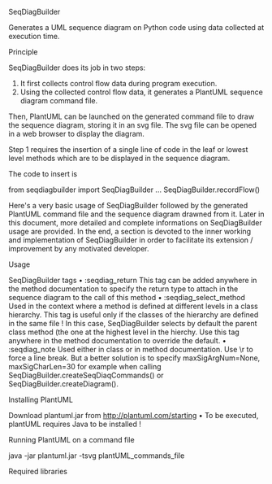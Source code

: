 
SeqDiagBuilder

Generates a UML sequence diagram on Python code using data collected at execution time.

Principle

SeqDiagBuilder does its job in two steps:
1. It first collects control flow data during program execution.
2. Using the collected control flow data, it generates a PlantUML sequence diagram command file.

Then, PlantUML can be launched on the generated command file to draw the sequence diagram, storing it in an svg file. The svg file can be opened in a web browser to display the diagram.

Step 1 requires the insertion of a single line of code in the leaf or lowest level methods which are to be displayed in the sequence diagram.

The code to insert is

from seqdiagbuilder import SeqDiagBuilder
...
    SeqDiagBuilder.recordFlow()



Here's a very basic usage of SeqDiagBuilder followed by the generated PlantUML command file and the sequence diagram drawned from it. Later in this document, more detailed and complete informations on SeqDiagBuilder usage are provided. In the end, a section is devoted to the inner working and implementation of SeqDiagBuilder in order to facilitate its extension / improvement by any motivated developer.

Usage

SeqDiagBuilder tags
• :seqdiag_return This tag can be added anywhere in the method documentation to specify the return type to attach in the sequence diagram to the call of this method
• :seqdiag_select_method Used in the context where a method is defined at different levels in a class hierarchy. This tag is useful only if the classes of the hierarchy are defined in the same file ! In this case, SeqDiagBuilder selects by default the parent class method (the one at the highest level in the hierchy. Use this tag anywhere in the method documentation to override the default.
• :seqdiag_note Used either in class or in method documentation. Use \r to force a line break. But a better solution is to specify maxSigArgNum=None, maxSigCharLen=30 for example when calling SeqDiagBuilder.createSeqDiaqCommands() or SeqDiagBuilder.createDiagram().

Installing PlantUML

Download plantuml.jar from http://plantuml.com/starting
• To be executed, plantUML requires Java to be installed !

Running PlantUML on a command file

java -jar plantuml.jar -tsvg plantUML_commands_file

Required libraries
